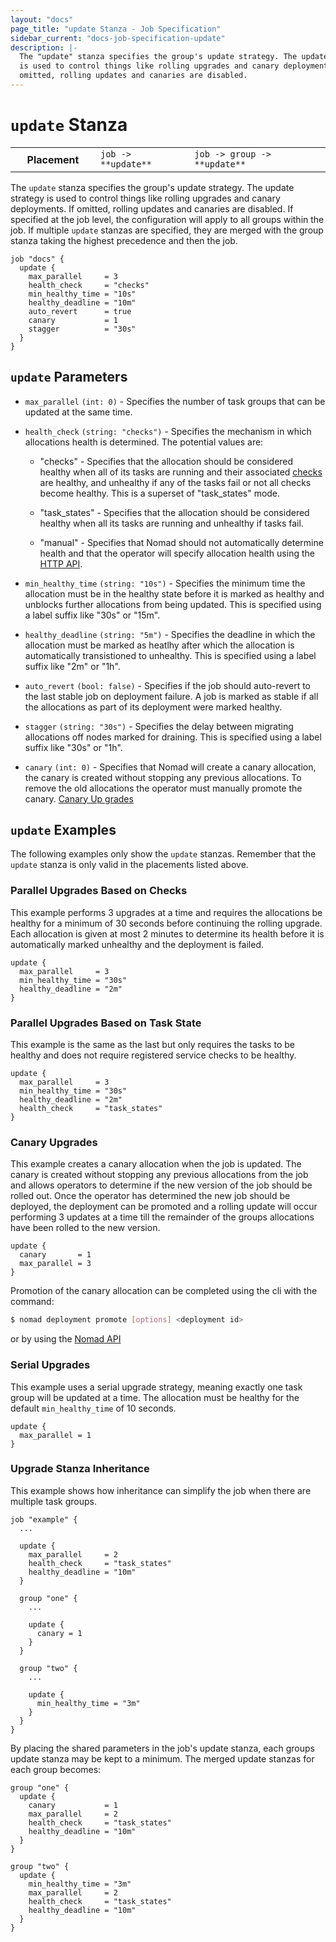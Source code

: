 ```yaml
---
layout: "docs"
page_title: "update Stanza - Job Specification"
sidebar_current: "docs-job-specification-update"
description: |-
  The "update" stanza specifies the group's update strategy. The update strategy
  is used to control things like rolling upgrades and canary deployments. If
  omitted, rolling updates and canaries are disabled.
---
```


# `update` Stanza

<table class="table table-bordered table-striped">
  <tr>
    <th width="120">Placement</th>
    <td>
      <code>job -> **update**</code>
    </td>
    <td>
      <code>job -> group -> **update**</code>
    </td>
  </tr>
</table>

The `update` stanza specifies the group's update strategy. The update strategy
is used to control things like rolling upgrades and canary deployments. If
omitted, rolling updates and canaries are disabled. If specified at the job
level, the configuration will apply to all groups within the job. If multiple
`update` stanzas are specified, they are merged with the group stanza taking the
highest precedence and then the job.

```hcl
job "docs" {
  update {
    max_parallel     = 3
    health_check     = "checks"
    min_healthy_time = "10s"
    healthy_deadline = "10m"
    auto_revert      = true
    canary           = 1
    stagger          = "30s"
  }
}
```


## `update` Parameters

- `max_parallel` `(int: 0)` - Specifies the number of task groups that can be
  updated at the same time.

- `health_check` `(string: "checks")` - Specifies the mechanism in which
  allocations health is determined. The potential values are:

  - "checks" - Specifies that the allocation should be considered healthy when
    all of its tasks are running and their associated [checks][] are healthy,
    and unhealthy if any of the tasks fail or not all checks become healthy.
    This is a superset of "task_states" mode.

  - "task_states" - Specifies that the allocation should be considered healthy when
    all its tasks are running and unhealthy if tasks fail.

  - "manual" - Specifies that Nomad should not automatically determine health
    and that the operator will specify allocation health using the [HTTP
    API](/api/deployments.html#set-allocation-health-in-deployment).

- `min_healthy_time` `(string: "10s")` - Specifies the minimum time the
  allocation must be in the healthy state before it is marked as healthy and
  unblocks further allocations from being updated. This is specified using a
  label suffix like "30s" or "15m".

- `healthy_deadline` `(string: "5m")` - Specifies the deadline in which the
  allocation must be marked as heatlhy after which the allocation is
  automatically transistioned to unhealthy. This is specified using a label
  suffix like "2m" or "1h".

- `auto_revert` `(bool: false)` - Specifies if the job should auto-revert to the
  last stable job on deployment failure. A job is marked as stable if all the
  allocations as part of its deployment were marked healthy.

- `stagger` `(string: "30s")` - Specifies the delay between migrating
  allocations off nodes marked for draining. This is specified using a label
  suffix like "30s" or "1h".

- `canary` `(int: 0)` - Specifies that Nomad will create a canary allocation, 
  the canary is created without stopping any previous allocations. To remove
  the old allocations the operator must manually promote the canary. [Canary Up
  grades](/docs/job-specification/update.html#canary-upgrades)

## `update` Examples

The following examples only show the `update` stanzas. Remember that the
`update` stanza is only valid in the placements listed above.

### Parallel Upgrades Based on Checks

This example performs 3 upgrades at a time and requires the allocations be
healthy for a minimum of 30 seconds before continuing the rolling upgrade. Each
allocation is given at most 2 minutes to determine its health before it is
automatically marked unhealthy and the deployment is failed.

```hcl
update {
  max_parallel     = 3
  min_healthy_time = "30s"
  healthy_deadline = "2m"
}
```

### Parallel Upgrades Based on Task State

This example is the same as the last but only requires the tasks to be healthy
and does not require registered service checks to be healthy.

```hcl
update {
  max_parallel     = 3
  min_healthy_time = "30s"
  healthy_deadline = "2m"
  health_check     = "task_states"
}
```

### Canary Upgrades

This example creates a canary allocation when the job is updated. The canary is
created without stopping any previous allocations from the job and allows
operators to determine if the new version of the job should be rolled out. Once
the operator has determined the new job should be deployed, the deployment can
be promoted and a rolling update will occur performing 3 updates at a time till
the remainder of the groups allocations have been rolled to the new version.

```hcl
update {
  canary       = 1
  max_parallel = 3
}
```

Promotion of the canary allocation can be completed using the cli with the command:

```bash
$ nomad deployment promote [options] <deployment id>
```

or by using the [Nomad API](/api/deployments.html#promote-deployment)

### Serial Upgrades

This example uses a serial upgrade strategy, meaning exactly one task group will
be updated at a time. The allocation must be healthy for the default
`min_healthy_time` of 10 seconds.

```hcl
update {
  max_parallel = 1
}
```

### Upgrade Stanza Inheritance

This example shows how inheritance can simplify the job when there are multiple
task groups.

```hcl
job "example" {
  ...

  update {
    max_parallel     = 2
    health_check     = "task_states"
    healthy_deadline = "10m"
  }

  group "one" {
    ...

    update {
      canary = 1      
    }
  }

  group "two" {
    ...

    update {
      min_healthy_time = "3m" 
    }
  }
}
```

By placing the shared parameters in the job's update stanza, each groups update
stanza may be kept to a minimum. The merged update stanzas for each group
becomes:

```hcl
group "one" {
  update {
    canary           = 1
    max_parallel     = 2
    health_check     = "task_states"
    healthy_deadline = "10m"
  }
}

group "two" {
  update {
    min_healthy_time = "3m" 
    max_parallel     = 2
    health_check     = "task_states"
    healthy_deadline = "10m"
  }
}
```

[checks]: /docs/job-specification/service.html#check-parameters "Nomad check Job Specification"
